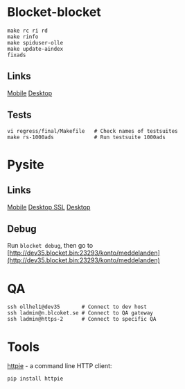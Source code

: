 # Blocket-blocket

    make rc ri rd
    make rinfo
    make spiduser-olle
    make update-aindex
    fixads

## Links

[Mobile](http://dev35.blocket.bin:23260/)
[Desktop](http://dev35.blocket.bin:23216/)

## Tests

    vi regress/final/Makefile   # Check names of testsuites
    make rs-1000ads             # Run testsuite 1000ads

# Pysite

## Links

[Mobile](http://dev35.blocket.bin:23296/konto/meddelanden)
[Desktop SSL](https://dev35.blocket.bin:23258/konto/meddelanden)
[Desktop](http://dev35.blocket.bin:23259/konto/meddelanden)

## Debug

Run `blocket debug`, then go to [http://dev35.blocket.bin:23293/konto/meddelanden](http://dev35.blocket.bin:23293/konto/meddelanden)

# QA

    ssh ollhel1@dev35       # Connect to dev host
    ssh ladmin@n.blcoket.se # Connect to QA gateway
    ssh ladmin@https-2      # Connect to specific QA

# Tools

[httpie](https://github.com/jkbrzt/httpie) - a command line HTTP client:

    pip install httpie
